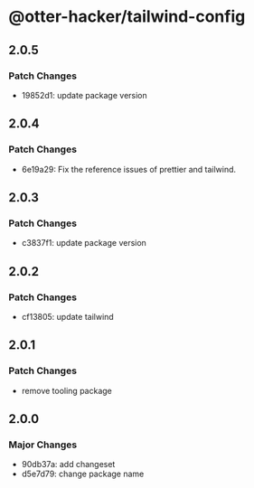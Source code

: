 # @otter-hacker/tailwind-config

## 2.0.5

### Patch Changes

- 19852d1: update package version

## 2.0.4

### Patch Changes

- 6e19a29: Fix the reference issues of prettier and tailwind.

## 2.0.3

### Patch Changes

- c3837f1: update package version

## 2.0.2

### Patch Changes

- cf13805: update tailwind

## 2.0.1

### Patch Changes

- remove tooling package

## 2.0.0

### Major Changes

- 90db37a: add changeset
- d5e7d79: change package name
